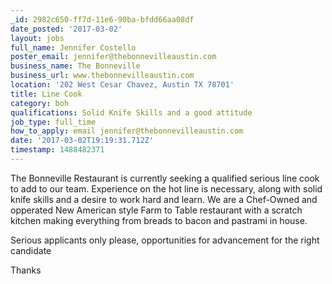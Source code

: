 ```yaml
---
_id: 2982c650-ff7d-11e6-90ba-bfdd66aa08df
date_posted: '2017-03-02'
layout: jobs
full_name: Jennifer Costello
poster_email: jennifer@thebonnevilleaustin.com
business_name: The Bonneville
business_url: www.thebonnevilleaustin.com
location: '202 West Cesar Chavez, Austin TX 78701'
title: Line Cook
category: boh
qualifications: Solid Knife Skills and a good attitude
job_type: full_time
how_to_apply: email jennifer@thebonnevilleaustin.com
date: '2017-03-02T19:19:31.712Z'
timestamp: 1488482371
---
```

The Bonneville Restaurant is currently seeking a qualified serious line cook to add to our team.  Experience on the hot line is necessary, along with solid knife skills and a desire to work hard and learn.  We are a Chef-Owned and opperated New American style Farm to Table restaurant with a scratch kitchen making everything from breads to bacon and pastrami in house.   

Serious applicants only please, opportunities for advancement for the right candidate

Thanks
